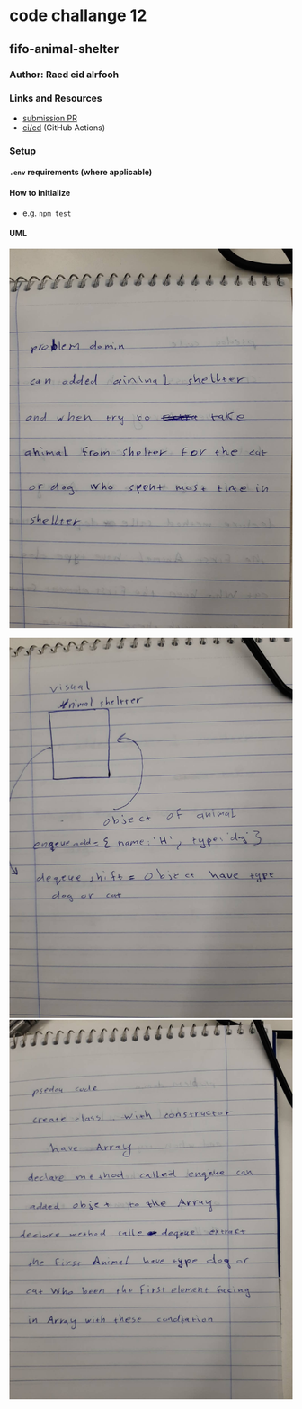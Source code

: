 # code challange 12

## fifo-animal-shelter

### Author: Raed eid alrfooh

### Links and Resources

- [submission PR](https://github.com/raed-401-advanced-javascript/data-structures-and-algorithms/pull/11)
- [ci/cd](https://github.com/raed-401-advanced-javascript/data-structures-and-algorithms/pull/11/checks?check_run_id=424738674) (GitHub Actions)

### Setup

#### `.env` requirements (where applicable)


#### How to initialize

- e.g. `npm test`


#### UML

![white borad](/assets/84783523_701578380374430_8046606024871772160_n.jpg)

![white borad](/assets/84823032_508505376771305_1673977037057949696_n.jpg)
![white borad](/assets/84916533_573837553209797_1139812478440439808_n.jpg)